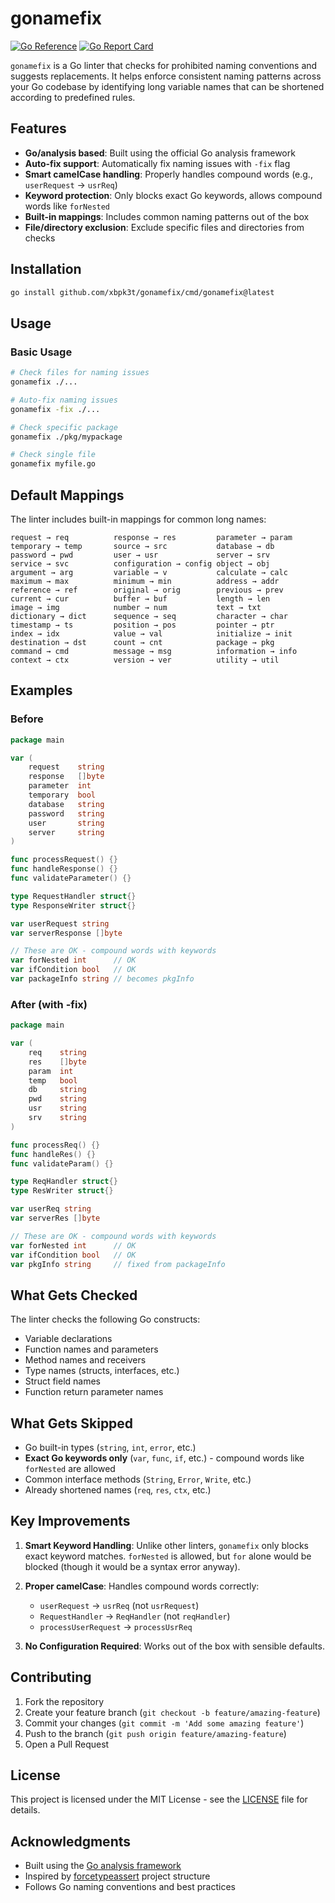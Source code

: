 # gonamefix

[![Go Reference](https://pkg.go.dev/badge/github.com/xbpk3t/gonamefix.svg)](https://pkg.go.dev/github.com/xbpk3t/gonamefix)
[![Go Report Card](https://goreportcard.com/badge/github.com/xbpk3t/gonamefix)](https://goreportcard.com/report/github.com/xbpk3t/gonamefix)

`gonamefix` is a Go linter that checks for prohibited naming conventions and suggests replacements. It helps enforce consistent naming patterns across your Go codebase by identifying long variable names that can be shortened according to predefined rules.

## Features

- **Go/analysis based**: Built using the official Go analysis framework
- **Auto-fix support**: Automatically fix naming issues with `-fix` flag
- **Smart camelCase handling**: Properly handles compound words (e.g., `userRequest` → `usrReq`)
- **Keyword protection**: Only blocks exact Go keywords, allows compound words like `forNested`
- **Built-in mappings**: Includes common naming patterns out of the box
- **File/directory exclusion**: Exclude specific files and directories from checks

## Installation

```bash
go install github.com/xbpk3t/gonamefix/cmd/gonamefix@latest
```

## Usage

### Basic Usage

```bash
# Check files for naming issues
gonamefix ./...

# Auto-fix naming issues
gonamefix -fix ./...

# Check specific package
gonamefix ./pkg/mypackage

# Check single file
gonamefix myfile.go
```

## Default Mappings

The linter includes built-in mappings for common long names:

```
request → req          response → res         parameter → param
temporary → temp       source → src           database → db
password → pwd         user → usr             server → srv
service → svc          configuration → config object → obj
argument → arg         variable → v           calculate → calc
maximum → max          minimum → min          address → addr
reference → ref        original → orig        previous → prev
current → cur          buffer → buf           length → len
image → img            number → num           text → txt
dictionary → dict      sequence → seq         character → char
timestamp → ts         position → pos         pointer → ptr
index → idx            value → val            initialize → init
destination → dst      count → cnt            package → pkg
command → cmd          message → msg          information → info
context → ctx          version → ver          utility → util
```

## Examples

### Before

```go
package main

var (
    request    string
    response   []byte
    parameter  int
    temporary  bool
    database   string
    password   string
    user       string
    server     string
)

func processRequest() {}
func handleResponse() {}
func validateParameter() {}

type RequestHandler struct{}
type ResponseWriter struct{}

var userRequest string
var serverResponse []byte

// These are OK - compound words with keywords
var forNested int      // OK
var ifCondition bool   // OK  
var packageInfo string // becomes pkgInfo
```

### After (with -fix)

```go
package main

var (
    req    string
    res    []byte
    param  int
    temp   bool
    db     string
    pwd    string
    usr    string
    srv    string
)

func processReq() {}
func handleRes() {}
func validateParam() {}

type ReqHandler struct{}
type ResWriter struct{}

var userReq string
var serverRes []byte

// These are OK - compound words with keywords
var forNested int      // OK
var ifCondition bool   // OK
var pkgInfo string     // fixed from packageInfo
```

## What Gets Checked

The linter checks the following Go constructs:

- Variable declarations
- Function names and parameters  
- Method names and receivers
- Type names (structs, interfaces, etc.)
- Struct field names
- Function return parameter names

## What Gets Skipped

- Go built-in types (`string`, `int`, `error`, etc.)
- **Exact Go keywords only** (`var`, `func`, `if`, etc.) - compound words like `forNested` are allowed
- Common interface methods (`String`, `Error`, `Write`, etc.)
- Already shortened names (`req`, `res`, `ctx`, etc.)

## Key Improvements

1. **Smart Keyword Handling**: Unlike other linters, `gonamefix` only blocks exact keyword matches. `forNested` is allowed, but `for` alone would be blocked (though it would be a syntax error anyway).

2. **Proper camelCase**: Handles compound words correctly:
   - `userRequest` → `usrReq` (not `usrRequest`)
   - `RequestHandler` → `ReqHandler` (not `reqHandler`)
   - `processUserRequest` → `processUsrReq`

3. **No Configuration Required**: Works out of the box with sensible defaults.

## Contributing

1. Fork the repository
2. Create your feature branch (`git checkout -b feature/amazing-feature`)
3. Commit your changes (`git commit -m 'Add some amazing feature'`)
4. Push to the branch (`git push origin feature/amazing-feature`)
5. Open a Pull Request

## License

This project is licensed under the MIT License - see the [LICENSE](LICENSE) file for details.

## Acknowledgments

- Built using the [Go analysis framework](https://golang.org/x/tools/go/analysis)
- Inspired by [forcetypeassert](https://github.com/gostaticanalysis/forcetypeassert) project structure
- Follows Go naming conventions and best practices